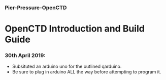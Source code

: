 ### Pier-Pressure-OpenCTD

OpenCTD Introduction and Build Guide
=======

### 30th April 2019:

* Subsituted an arduino uno for the outlined qarduino.
* Be sure to plug in arduino ALL the way before attempting to program it. 

